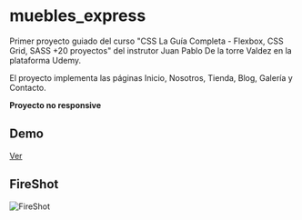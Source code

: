 # muebles_express
Primer proyecto guiado del curso "CSS La Guía Completa - Flexbox, CSS Grid, SASS +20 proyectos" del instrutor Juan Pablo De la torre Valdez en la plataforma Udemy.

El proyecto implementa las páginas Inicio, Nosotros, Tienda, Blog, Galería y Contacto.

**Proyecto no responsive**

## Demo
[Ver](https://jcyepesgarcia.github.io/muebles_express/ "Ver")

## FireShot
![FireShot](https://github.com/jcyepesgarcia/muebles_express/assets/136846281/82dc62f2-bda6-4f63-b772-8c037d1da001)
